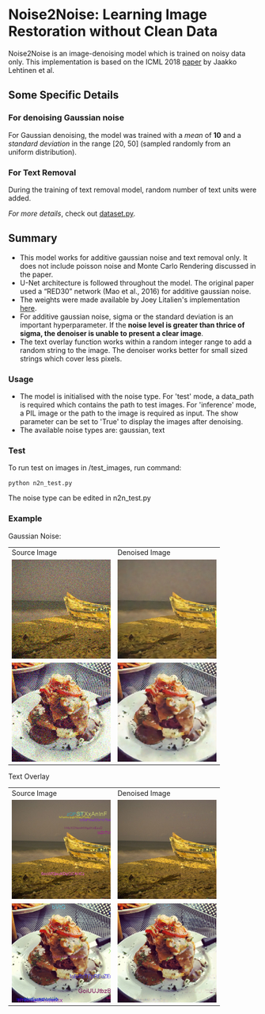 # Noise2Noise: Learning Image Restoration without Clean Data

Noise2Noise is an image-denoising model which is trained on noisy data only.
This implementation is based on the ICML 2018 [paper](https://arxiv.org/abs/1803.04189) by Jaakko Lehtinen et al.

## Some Specific Details

### For denoising Gaussian noise

For Gaussian denoising, the model was trained with a *mean* of **10** and a *standard deviation* in the range [20, 50] (sampled randomly from an uniform distribution).

### For Text Removal

During the training of text removal model, random number of text units were added.

*For more details*, check out [dataset.py](dataset.py).

## Summary

- This model works for additive gaussian noise and text removal only. It does not include poisson noise and Monte Carlo Rendering discussed in the paper.
- U-Net architecture is followed throughout the model. The original paper used a “RED30” network (Mao et al., 2016) for additive gaussian noise.
- The weights were made available by Joey Litalien's implementation [here](https://github.com/joeylitalien/noise2noise-pytorch).
- For additive gaussian noise, sigma or the standard deviation is an important hyperparameter. If the **noise level is greater than thrice of sigma, the denoiser is unable to present a clear image**.
- The text overlay function works within a random integer range to add a random string to the image. The denoiser works better for small sized strings which cover less pixels.

### Usage

- The model is initialised with the noise type. For 'test' mode, a data_path is required which contains the path to test images. For 'inference' mode, a PIL image or the path to the image is required as input. The show parameter can be set to 'True' to display the images after denoising.
- The available noise types are: gaussian, text

### Test
To run test on images in /test_images, run command:
```
python n2n_test.py
```
The noise type can be edited in n2n_test.py



### Example
Gaussian Noise:
<table>
  <tr>
    <td>Source Image</td>
     <td>Denoised Image</td>
   
  </tr>
  <tr>
    <td><img src="assets/gauss_1.png" height=200 width=200></td>
    <td><img src="assets/gdenoised_1.png" height=200 width=200></td>
  </tr>
  <tr>
  <td><img src="assets/gauss_3.png" height=200 width=200></td>
  <td><img src="assets/gdenoised_3.png" height=200 width=200></td>
  </tr>
 </table>

Text Overlay
<table>
  <tr>
    <td>Source Image</td>
     <td>Denoised Image</td>
   
  </tr>
  <tr>
    <td><img src="assets/text_1.png" height=200 width=200></td>
    <td><img src="assets/tdenoised_1.png" height=200 width=200></td>
  </tr>
  <tr>
  <td><img src="assets/text_3.png" height=200 width=200></td>
  <td><img src="assets/tdenoised_3.png" height=200 width=200></td>
  </tr>
 </table>

